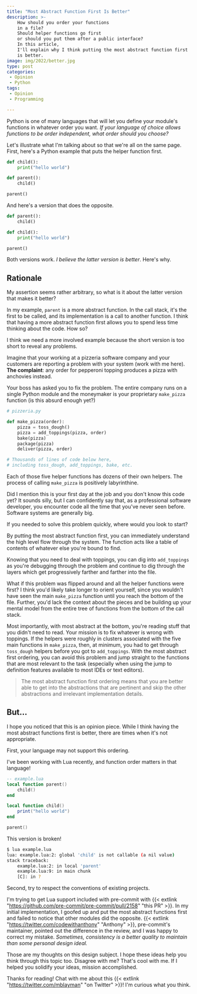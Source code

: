 ```yaml
---
title: "Most Abstract Function First Is Better"
description: >-
    How should you order your functions
    in a file?
    Should helper functions go first
    or should you put them after a public interface?
    In this article,
    I'll explain why I think putting the most abstract function first
    is better.
image: img/2022/better.jpg
type: post
categories:
 - Opinion
 - Python
tags:
 - Opinion
 - Programming

---
```


Python is one of many languages
that will let you define your module's functions
in whatever order you want.
*If your language of choice allows functions
to be order independent,
what order should you choose?*

Let's illustrate what I'm talking about
so that we're all on the same page.
First,
here's a Python example that puts the helper function first.

```python
def child():
    print("hello world")

def parent():
    child()

parent()
```

And here's a version that does the opposite.

```python
def parent():
    child()

def child():
    print("hello world")

parent()
```

Both versions work.
*I believe the latter version is better*.
Here's why.

## Rationale

My assertion seems rather arbitrary,
so what is it about the latter version
that makes it better?

In my example, `parent` is a more abstract function.
In the call stack,
it's the first to be called,
and its implementation is a call to another function.
I think that having a more abstract function first allows you
to spend less time thinking about the code.
How so?

I think we need a more involved example
because the short version is too short
to reveal any problems.

Imagine that your working at a pizzeria software company
and your customers are reporting a problem
with your system
(work with me here).
**The complaint**: any order for pepperoni topping produces a pizza
with anchovies instead.

Your boss has asked you to fix the problem.
The entire company runs on a single Python module
and the moneymaker is your proprietary `make_pizza` function
(is this absurd enough yet?)

```python
# pizzeria.py

def make_pizza(order):
    pizza = toss_dough()
    pizza = add_toppings(pizza, order)
    bake(pizza)
    package(pizza)
    deliver(pizza, order)

# Thousands of lines of code below here,
# including toss_dough, add_toppings, bake, etc.
```

Each of those five helper functions has dozens
of their own helpers.
The process of calling `make_pizza` is positively labyrinthine.

Did I mention this is your first day
at the job
and you don't know this code yet?
It sounds silly,
but I can confidently say
that, as a professional software developer,
you encounter code all the time
that you've never seen before.
Software systems are generally big.

If you needed to solve this problem quickly,
where would you look to start?

By putting the most abstract function first,
you can immediately understand the high level flow through the system.
The function acts like a table of contents
of whatever else you're bound to find.

Knowing that you need to deal with toppings,
you can dig into `add_toppings`
as you're debugging through the problem
and continue to dig through the layers
which get progressively farther and farther into the file.

What if this problem was flipped around
and all the helper functions were first?
I think you'd likely take longer to orient yourself,
since you wouldn't have seen the main `make_pizza` function
until you reach the bottom
of the file.
Further,
you'd lack the context about the pieces
and be building up your mental model
from the entire tree of functions
from the bottom of the call stack.

Most importantly,
with most abstract at the bottom,
you're reading stuff
that you didn't need to read.
Your mission is to fix whatever is wrong
with toppings.
If the helpers were roughly in clusters associated
with the five main functions
in `make_pizza`,
then, at minimum,
you had to get through `toss_dough` helpers
before you got to `add_toppings`.
With the most abstract first ordering,
you can avoid this problem
and jump straight to the functions
that are most relevant to the task
(especially when using the jump to definition features available
to most IDEs or text editors).

> The most abstract function first ordering means
that you are better able to get into the abstractions
that are pertinent
and skip the other abstractions
and irrelevant implementation details.

## But...

I hope you noticed that this is an opinion piece.
While I think having the most abstract functions first is better,
there are times when it's not appropriate.

First,
your language may not support this ordering.

I've been working with Lua recently,
and function order matters in that language!

```lua
-- example.lua
local function parent()
    child()
end

local function child()
    print("hello world")
end

parent()
```
This version is broken!

```bash
$ lua example.lua
lua: example.lua:2: global 'child' is not callable (a nil value)
stack traceback:
	example.lua:2: in local 'parent'
	example.lua:9: in main chunk
	[C]: in ?
```

Second,
try to respect the conventions
of existing projects.

I'm trying to get Lua support included
with pre-commit
with
{{< extlink "https://github.com/pre-commit/pre-commit/pull/2158" "this PR" >}}.
In my initial implementation,
I goofed up and put the most abstract functions first
and failed to notice
that other modules did the opposite.
{{< extlink "https://twitter.com/codewithanthony" "Anthony" >}},
pre-commit's maintainer, pointed out the difference
in the review,
and I was happy to correct my mistake.
*Sometimes,
consistency is a better quality to maintain
than some personal design ideal.*

Those are my thoughts on this design subject.
I hope these ideas help you think through this topic too.
Disagree with me?
That's cool with me.
If I helped you solidify your ideas,
mission accomplished.

Thanks for reading!
Chat with me about this
{{< extlink "https://twitter.com/mblayman" "on Twitter" >}}!
I'm curious what you think.
